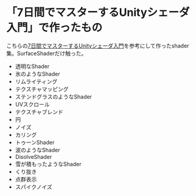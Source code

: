# 「7日間でマスターするUnityシェーダ入門」で作ったもの
こちらの[7日間でマスターするUnityシェーダ入門](https://nn-hokuson.hatenablog.com/entry/2018/02/15/140037)を参考にして作ったshader集。SurfaceShaderだけ触った。


- 透明なShader
- 氷のようなShader
- リムライティング
- テクスチャマッピング
- ステンドグラスのようなShader
- UVスクロール
- テクスチャブレンド
- 円
- ノイズ
- カリング
- トゥーンShader
- 波のようなShader
- DisolveShader
- 雪が積もったようなShader
- くり抜き
- 点群表示
- スパイクノイズ
